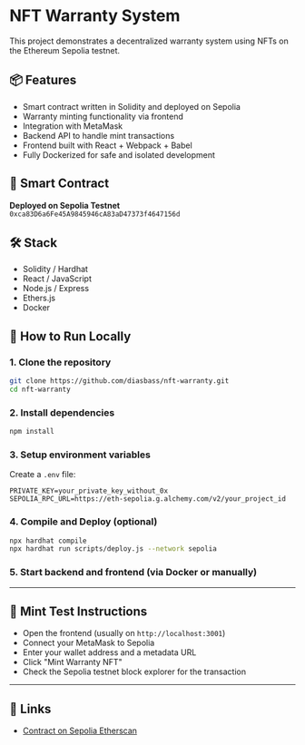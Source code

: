 # NFT Warranty System

This project demonstrates a decentralized warranty system using NFTs on the Ethereum Sepolia testnet.

## 📦 Features

- Smart contract written in Solidity and deployed on Sepolia
- Warranty minting functionality via frontend
- Integration with MetaMask
- Backend API to handle mint transactions
- Frontend built with React + Webpack + Babel
- Fully Dockerized for safe and isolated development

## 🚀 Smart Contract

**Deployed on Sepolia Testnet**  
`0xca83D6a6Fe45A9845946cA83aD47373f4647156d`

## 🛠️ Stack

- Solidity / Hardhat
- React / JavaScript
- Node.js / Express
- Ethers.js
- Docker

## 📂 How to Run Locally

### 1. Clone the repository

```bash
git clone https://github.com/diasbass/nft-warranty.git
cd nft-warranty
```

### 2. Install dependencies

```bash
npm install
```

### 3. Setup environment variables

Create a `.env` file:

```env
PRIVATE_KEY=your_private_key_without_0x
SEPOLIA_RPC_URL=https://eth-sepolia.g.alchemy.com/v2/your_project_id
```

### 4. Compile and Deploy (optional)

```bash
npx hardhat compile
npx hardhat run scripts/deploy.js --network sepolia
```

### 5. Start backend and frontend (via Docker or manually)

---

## 🧪 Mint Test Instructions

- Open the frontend (usually on `http://localhost:3001`)
- Connect your MetaMask to Sepolia
- Enter your wallet address and a metadata URL
- Click "Mint Warranty NFT"
- Check the Sepolia testnet block explorer for the transaction

---

## 🔗 Links

- [Contract on Sepolia Etherscan](https://sepolia.etherscan.io/address/0xca83D6a6Fe45A9845946cA83aD47373f4647156d)
